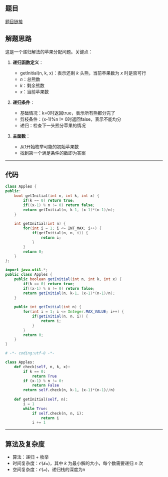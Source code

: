## 题目
[题目链接](https://www.nowcoder.com/practice/532d89889b974506a0805062fd1089fb?tpId=182&tqId=26022&sourceUrl=/exam/oj&channenl=wgithub&fromPut=wgithub)

## 解题思路

这是一个递归解法的苹果分配问题。关键点：

1. **递归函数定义**：
   - getInitial(n, k, x)：表示还剩 $k$ 头熊，当前苹果数为 $x$ 时是否可行
   - $n$：总熊数
   - $k$：剩余熊数
   - $x$：当前苹果数

2. **递归条件**：
   - 基础情况：k=0时返回true，表示所有熊都分完了
   - 剪枝条件：(x-1)%n != 0时返回false，表示不能均分
   - 递归：检查下一头熊分苹果的情况

3. **主函数**：
   - 从1开始枚举可能的初始苹果数
   - 找到第一个满足条件的数即为答案

---

## 代码

```cpp []
class Apples {
public:
    bool getInitial(int n, int k, int x) {
        if(k == 0) return true;
        if((x-1) % n != 0) return false;
        return getInitial(n, k-1, (x-1)*(n-1)/n);
    }
    
    int getInitial(int n) {
        for(int i = 1; i <= INT_MAX; i++) {
            if(getInitial(n, n, i)) {
                return i;
            }
        }
        return 0;
    }
};
```

```java []
import java.util.*;
public class Apples {
    public boolean getInitial(int n, int k, int x) {
        if(k == 0) return true;
        if((x-1) % n != 0) return false;
        return getInitial(n, k-1, (x-1)*(n-1)/n);
    }
    
    public int getInitial(int n) {
        for(int i = 1; i <= Integer.MAX_VALUE; i++) {
            if(getInitial(n, n, i)) {
                return i;
            }
        }
        return 0;
    }
}
```

```python []
# -*- coding:utf-8 -*-

class Apples:
    def check(self, n, k, x):
        if k == 0:
            return True
        if (x-1) % n != 0:
            return False
        return self.check(n, k-1, (x-1)*(n-1)//n)
    
    def getInitial(self, n):
        i = 1
        while True:
            if self.check(n, n, i):
                return i
            i += 1
```

---

## 算法及复杂度
- 算法：递归 + 枚举
- 时间复杂度：$\mathcal{O(kn)}$，其中 $k$ 为最小解的大小，每个数需要递归 $n$ 次
- 空间复杂度：$\mathcal{O(n)}$，递归栈的深度为n